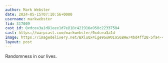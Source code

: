 ```yaml
---
author: Mark Webster
date: 2024-05-15T07:10:56+0000
username: markwebster
fid: 317009
cast_id: 0xdcea3a1d81eee1d7e818c421916a950c22337504
cast: https://warpcast.com/markwebster/0xdcea3a1d
image: https://imagedelivery.net/BXluQx4ige9GuW0Ia56BHw/4bd4ff28-5fa4-48e5-5cb6-4375a3835b00/original
layout: post
---
```

Randomness in our lives.  

<img src='https://imagedelivery.net/BXluQx4ige9GuW0Ia56BHw/4bd4ff28-5fa4-48e5-5cb6-4375a3835b00/original' alt='' referrerpolicy='no-referrer'/>